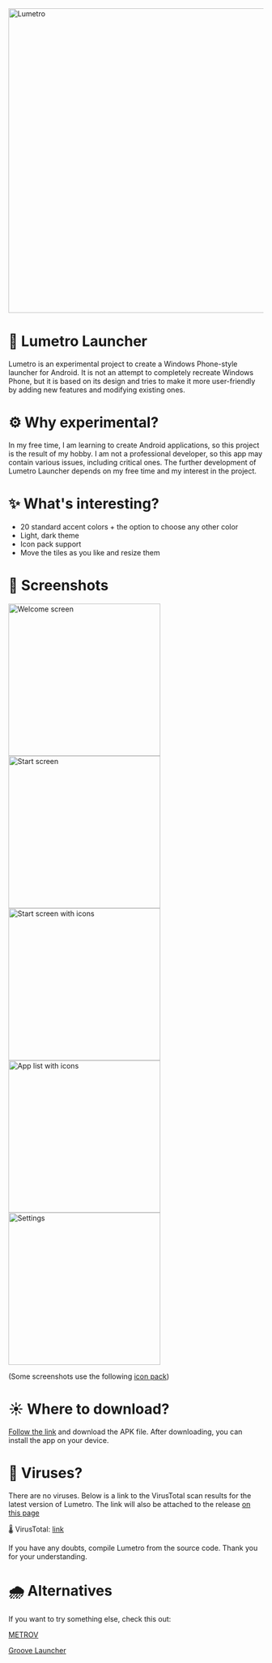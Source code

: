 <img src='/github/banner.jpg' width='600' alt="Lumetro">

# 🌻 Lumetro Launcher

Lumetro is an experimental project to create a Windows Phone-style launcher for Android. It is not
an attempt to completely recreate Windows Phone, but it is based on its design and tries to make it
more user-friendly by adding new features and modifying existing ones.

# ⚙️ Why experimental?

In my free time, I am learning to create Android applications, so this project is the result of my
hobby. I am not a professional developer, so this app may contain various issues, including
critical ones. The further development of Lumetro Launcher depends on my free time and my interest
in the
project.

# ✨ What's interesting?

- 20 standard accent colors + the option to choose any other color
- Light, dark theme
- Icon pack support
- Move the tiles as you like and resize them

# 📸 Screenshots

<img src='/github/welcome.png' width='300' alt="Welcome screen"> <img src='/github/start_1.png' width='300' alt="Start screen"> <img src='/github/start_icons.png' width='300' alt="Start screen with icons"> <img src='/github/app_list.png' width='300' alt="App list with icons"> <img src='/github/settings.png' width='300' alt="Settings">

(Some screenshots use the following [icon pack](https://play.google.com/store/apps/details?id=com.italiano.simplyminimal))

# ☀️ Where to download?

[Follow the link](https://github.com/queuejw/LumetroLauncher/releases/latest) and download the APK file. After downloading, you can install the app on your
device.

# 🦠 Viruses?

There are no viruses. Below is a link to the VirusTotal scan results for the latest version of
Lumetro. The link will also be attached to the release [on this
page](https://github.com/queuejw/LumetroLauncher/releases/)

🌡 VirusTotal: [link](https://www.virustotal.com/gui/file/f70b4fcd0c53aa3b34a422d100eea1b588a75aca1e9ccde8ae7612f89cf25879)

If you have any doubts, compile Lumetro from the source code. Thank you for your
understanding.

# 🌧 Alternatives

If you want to try something else, check this out:

[METROV](https://play.google.com/store/apps/details?id=com.tuzkituan.metrov)

[Groove Launcher](https://groovelauncher.org/)

